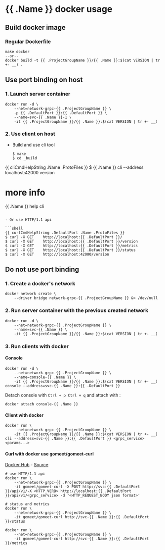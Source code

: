 # {{ .Name }} docker usage

## Build docker image

### Regular Dockerfile

```shell
make docker
--or--
docker build -t {{ .ProjectGroupName }}/{{ .Name }}:$(cat VERSION | tr +- __) .
```

## Use port binding on host

### 1. Launch server container

```shell
docker run -d \
    --net=network-grpc-{{ .ProjectGroupName }} \
    -p {{ .DefaultPort }}:{{ .DefaultPort }} \
    --name=svc-{{ .Name }}-1 \
    -it {{ .ProjectGroupName }}/{{ .Name }}:$(cat VERSION | tr +- __)
```

### 2. Use client on host

- Build and use cli tool

  ```shell
  $ make
  $ cd _build
{{ cliCmdHelpString .Name .ProtoFiles }}
  $ {{ .Name }} cli --address localhost:42000 version

  # more info
  {{ .Name }} help cli
  ```

- Or use HTTP/1.1 api

  ```shell
{{ curlCmdHelpString .DefaultPort .Name .ProtoFiles }}
  $ curl -X GET    http://localhost:{{ .DefaultPort }}/
  $ curl -X GET    http://localhost:{{ .DefaultPort }}/version
  $ curl -X GET    http://localhost:{{ .DefaultPort }}/metrics
  $ curl -X GET    http://localhost:{{ .DefaultPort }}/status
  $ curl -X GET    http://localhost:42000/version
  ```

## Do not use port binding

### 1. Create a docker's network

```shell
docker network create \
    --driver bridge network-grpc-{{ .ProjectGroupName }} &> /dev/null
```

### 2. Run server container with the previous created network

```shell
docker run -d \
    --net=network-grpc-{{ .ProjectGroupName }} \
    --name=svc-{{ .Name }} \
    -it {{ .ProjectGroupName }}/{{ .Name }}:$(cat VERSION | tr +- __)
```

### 3. Run clients with docker

#### Console

```shell
docker run -d \
    --net=network-grpc-{{ .ProjectGroupName }} \
    --name=console-{{ .Name }} \
    -it {{ .ProjectGroupName }}/{{ .Name }}:$(cat VERSION | tr +- __) console --address=svc-{{ .Name }}:{{ .DefaultPort }}
```

Detach console with `Ctrl + p Ctrl + q` and attach with :

```shell
docker attach console-{{ .Name }}
```

#### Client with docker

```shell
docker run \
    --net=network-grpc-{{ .ProjectGroupName }} \
    -it {{ .ProjectGroupName }}/{{ .Name }}:$(cat VERSION | tr +- __) cli --address=svc-{{ .Name }}:{{ .DefaultPort }} <grpc_service> <params...>
```

#### Curl with docker use gomeet/gomeet-curl

[Docker Hub](https://hub.docker.com/r/gomeet/gomeet-curl/) - [Source](https://github.com/gomeet/gomeet-curl)

```shell
# use HTTP/1.1 api
docker run \
    --net=network-grpc-{{ .ProjectGroupName }} \
    -it gomeet/gomeet-curl -X POST http://svc:{{ .DefaultPort }}/api/v1/-X <HTTP_VERB> http://localhost:{{ .DefaultPort }}/api/v1/<grpc_service> -d '<HTTP_REQUEST_BODY json format>'

# status and metrics
docker run \
    --net=network-grpc-{{ .ProjectGroupName }} \
    -it gomeet/gomeet-curl http://svc-{{ .Name }}:{{ .DefaultPort }}/status

docker run \
    --net=network-grpc-{{ .ProjectGroupName }} \
    -it gomeet/gomeet-curl http://svc-{{ .Name }}:{{ .DefaultPort }}/metrics
```
